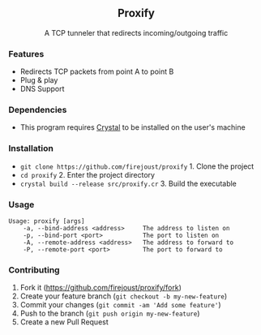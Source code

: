 <div align="center">
    <h2>Proxify</h2>
    <p align="center">A TCP tunneler that redirects incoming/outgoing traffic</p>
</div>

### Features
- Redirects TCP packets from point A to point B
- Plug & play
- DNS Support

### Dependencies
- This program requires [Crystal](https://crystal-lang.org/install/) to be installed on the user's machine

### Installation
- `git clone https://github.com/firejoust/proxify` 1. Clone the project
- `cd proxify` 2. Enter the project directory
- `crystal build --release src/proxify.cr` 3. Build the executable

### Usage
```
Usage: proxify [args]
    -a, --bind-address <address>     The address to listen on
    -p, --bind-port <port>           The port to listen on
    -A, --remote-address <address>   The address to forward to
    -P, --remote-port <port>         The port to forward to

```

### Contributing
1. Fork it (<https://github.com/firejoust/proxify/fork>)
2. Create your feature branch (`git checkout -b my-new-feature`)
3. Commit your changes (`git commit -am 'Add some feature'`)
4. Push to the branch (`git push origin my-new-feature`)
5. Create a new Pull Request
